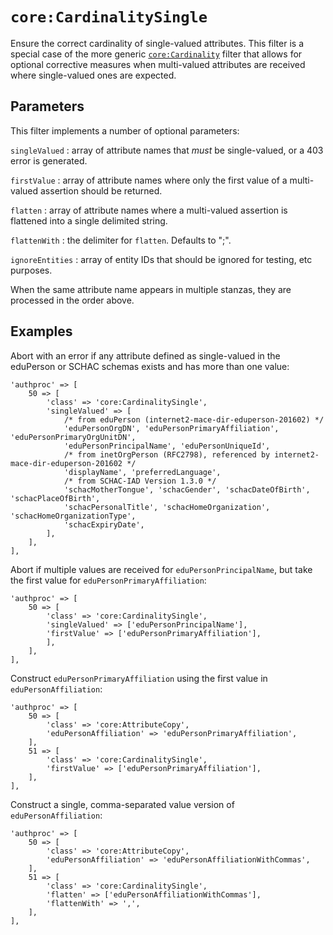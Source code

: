`core:CardinalitySingle`
========================

Ensure the correct cardinality of single-valued attributes. This filter is a special case
of the more generic [`core:Cardinality`](./core:authproc_cardinality) filter that allows for optional corrective measures
when multi-valued attributes are received where single-valued ones are expected.

Parameters
----------

This filter implements a number of optional parameters:

`singleValued`
:   array of attribute names that *must* be single-valued, or a 403 error is generated.

`firstValue`
:   array of attribute names where only the first value of a multi-valued assertion should be returned.

`flatten`
:   array of attribute names where a multi-valued assertion is flattened into a single delimited string.

`flattenWith`
:   the delimiter for `flatten`. Defaults to ";".

`ignoreEntities`
:   array of entity IDs that should be ignored for testing, etc purposes.

When the same attribute name appears in multiple stanzas, they are processed in the order above.

Examples
--------

Abort with an error if any attribute defined as single-valued in the eduPerson or SCHAC schemas exists and has more than one value:

    'authproc' => [
        50 => [
            'class' => 'core:CardinalitySingle',
            'singleValued' => [
                /* from eduPerson (internet2-mace-dir-eduperson-201602) */
                'eduPersonOrgDN', 'eduPersonPrimaryAffiliation', 'eduPersonPrimaryOrgUnitDN',
                'eduPersonPrincipalName', 'eduPersonUniqueId',
                /* from inetOrgPerson (RFC2798), referenced by internet2-mace-dir-eduperson-201602 */
                'displayName', 'preferredLanguage',
                /* from SCHAC-IAD Version 1.3.0 */
                'schacMotherTongue', 'schacGender', 'schacDateOfBirth', 'schacPlaceOfBirth',
                'schacPersonalTitle', 'schacHomeOrganization', 'schacHomeOrganizationType',
                'schacExpiryDate',
            ],
        ],
    ],

Abort if multiple values are received for `eduPersonPrincipalName`, but take the first value for `eduPersonPrimaryAffiliation`:

    'authproc' => [
        50 => [
            'class' => 'core:CardinalitySingle',
            'singleValued' => ['eduPersonPrincipalName'],
            'firstValue' => ['eduPersonPrimaryAffiliation'],
            ],
        ],
    ],

Construct `eduPersonPrimaryAffiliation` using the first value in `eduPersonAffiliation`:

    'authproc' => [
        50 => [
            'class' => 'core:AttributeCopy',
            'eduPersonAffiliation' => 'eduPersonPrimaryAffiliation',
        ],
        51 => [
            'class' => 'core:CardinalitySingle',
            'firstValue' => ['eduPersonPrimaryAffiliation'],
        ],
    ],

Construct a single, comma-separated value version of `eduPersonAffiliation`:

    'authproc' => [
        50 => [
            'class' => 'core:AttributeCopy',
            'eduPersonAffiliation' => 'eduPersonAffiliationWithCommas',
        ],
        51 => [
            'class' => 'core:CardinalitySingle',
            'flatten' => ['eduPersonAffiliationWithCommas'],
			'flattenWith' => ',',
        ],
    ],
